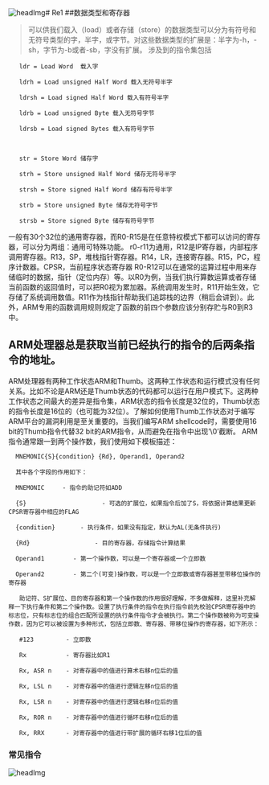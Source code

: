![headImg](https://github.com/ailixiyaji/Re1/assets/145940467/89e29523-c128-402a-ac2b-120205eb798f)# Re1
##数据类型和寄存器
>  可以供我们载入（load）或者存储（store）的数据类型可以分为有符号和无符号类型的字，半字，或字节。对这些数据类型的扩展是：半字为-h，-sh，字节为-b或者-sb，字没有扩展。
> 涉及到的指令集包括

       ldr = Load Word  载入字

       ldrh = Load unsigned Half Word 载入无符号半字

       ldrsh = Load signed Half Word 载入有符号半字

       ldrb = Load unsigned Byte 载入无符号字节

       ldrsb = Load signed Bytes 载入有符号字节

 

       str = Store Word 储存字

       strh = Store unsigned Half Word 储存无符号半字

       strsh = Store signed Half Word 储存有符号半字

       strb = Store unsigned Byte 储存无符号字节

       strsb = Store signed Byte 储存有符号字节

一般有30个32位的通用寄存器，而R0-R15是在任意特权模式下都可以访问的寄存器，可以分为两组：通用可特殊功能。
r0-r11为通用，R12是IP寄存器，内部程序调用寄存器。R13，SP，堆栈指针寄存器。R14，LR，连接寄存器。R15，PC，程序计数器。CPSR，当前程序状态寄存器
  R0-R12可以在通常的运算过程中用来存储临时的数据，指针（定位内存）等。以R0为例，当我们执行算数运算或者存储当前函数的返回值时，可以把R0视为累加器。系统调用发生时，R11开始生效，它存储了系统调用数值。R11作为栈指针帮助我们追踪栈的边界（稍后会讲到）。此外，ARM专用的函数调用规则规定了函数的前四个参数应该分别存贮与R0到R3中。
## ARM处理器总是获取当前已经执行的指令的后两条指令的地址。
  ARM处理器有两种工作状态ARM和Thumb。这两种工作状态和运行模式没有任何关系。比如不论是ARM还是Thumb状态的代码都可以运行在用户模式下。这两种工作状态之间最大的差异是指令集，ARM状态的指令长度是32位的，Thumb状态的指令长度是16位的（也可能为32位）。了解如何使用Thumb工作状态对于编写ARM平台的漏洞利用是至关重要的。当我们编写ARM shellcode时，需要使用16 bit的Thumb指令代替32 bit的ARM指令，从而避免在指令中出现’\0’截断。
ARM指令通常跟一到两个操作数，我们使用如下模板描述：

      MNEMONIC{S}{condition} {Rd}, Operand1, Operand2

      其中各个字段的作用如下：

      MNEMONIC     - 指令的助记符如ADD

      {S}                     - 可选的扩展位，如果指令后加了S，将依据计算结果更新CPSR寄存器中相应的FLAG

      {condition}       - 执行条件，如果没有指定，默认为AL(无条件执行)

      {Rd}                  - 目的寄存器，存储指令计算结果

      Operand1        - 第一个操作数，可以是一个寄存器或一个立即数

      Operand2        - 第二个(可变)操作数，可以是一个立即数或寄存器甚至带移位操作的寄存器

       助记符、S扩展位、目的寄存器和第一个操作数的作用很好理解，不多做解释，这里补充解释一下执行条件和第二个操作数。设置了执行条件的指令在执行指令前先校验CPSR寄存器中的标志位，只有标志位的组合匹配所设置的执行条件指令才会被执行。第二个操作数被称为可变操作数，因为它可以被设置为多种形式，包括立即数、寄存器、带移位操作的寄存器，如下所示：

       #123         - 立即数

       Rx           - 寄存器比如R1

       Rx, ASR n    - 对寄存器中的值进行算术右移n位后的值

       Rx, LSL n    - 对寄存器中的值进行逻辑左移n位后的值

       Rx, LSR n    - 对寄存器中的值进行逻辑右移n位后的值

       Rx, ROR n    - 对寄存器中的值进行循环右移n位后的值

       Rx, RRX      - 对寄存器中的值进行带扩展的循环右移1位后的值
### 常见指令
![headImg](https://github.com/ailixiyaji/Re1/assets/145940467/496ccd8c-45ce-451a-8aed-5c839c1f7102)

